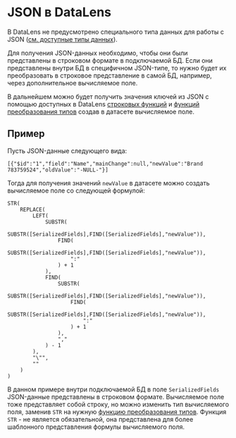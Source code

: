 # JSON в DataLens

В DataLens не предусмотрено специального типа данных для работы с JSON ([см. доступные типы данных](https://datalens.tech/docs/ru/concepts/data-types.html)).

Для получения JSON-данных необходимо, чтобы они были представлены в строковом формате в подключаемой БД. Если они представлены внутри БД в специфичном JSON-типе, то нужно будет их преобразовать в строковое представление в самой БД, например, через дополнительное вычисляемое поле.

В дальнейшем можно будет получить значения ключей из JSON с помощью доступных в DataLens [строковых функций](https://datalens.tech/docs/ru/function-ref/string-functions.html) и [функций преобразования типов](https://datalens.tech/docs/ru/function-ref/type-conversion-functions.html) создав в датасете вычисляемое поле.

## Пример
Пусть JSON-данные следующего вида: 
```
[{"$id":"1","field":"Name","mainChange":null,"newValue":"Brand 783759524","oldValue":"-NULL-"}]
```

Тогда для получения значений `newValue` в датасете можно создать вычисляемое поле со следующей формулой:

```
STR(
    REPLACE(
        LEFT(
            SUBSTR(
                SUBSTR([SerializedFields],FIND([SerializedFields],"newValue")),
                FIND(
                    SUBSTR([SerializedFields],FIND([SerializedFields],"newValue")),
                    ":"
                ) + 1
            ),
            FIND(
                SUBSTR(
                    SUBSTR([SerializedFields],FIND([SerializedFields],"newValue")),
                    FIND(
                        SUBSTR([SerializedFields],FIND([SerializedFields],"newValue")),
                        ":"
                    ) + 1
                ),
                ","  
            ) - 1 
        ),
        "\"", 
        ""
    )
)
```

В данном примере внутри подключаемой БД в поле `SerializedFields` JSON-данные представлены в строковом формате. Вычисляемое поле тоже представляет собой строку, но можно изменить тип вычисляемого поля, заменив `STR` на нужную [функцию преобразования типов](https://datalens.tech/docs/ru/function-ref/type-conversion-functions.html). Функция `STR` - не является обязательной, она представлена для более шаблонного представления формулы вычисляемого поля.
